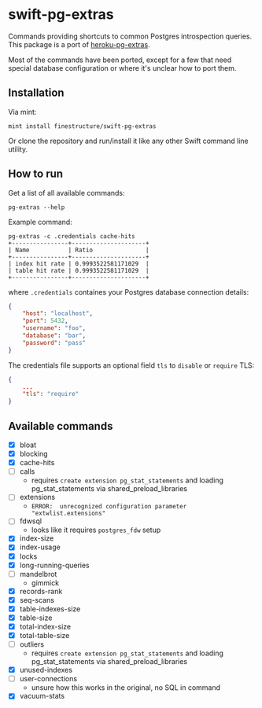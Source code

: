 # swift-pg-extras

Commands providing shortcuts to common Postgres introspection queries. This package is a port of [heroku-pg-extras](https://github.com/heroku/heroku-pg-extras).

Most of the commands have been ported, except for a few that need special database configuration or where it's unclear how to port them.

## Installation

Via mint:

```
mint install finestructure/swift-pg-extras
```

Or clone the repository and run/install it like any other Swift command line utility.

## How to run

Get a list of all available commands:

```
pg-extras --help
```

Example command:

```
pg-extras -c .credentials cache-hits
+----------------+---------------------+
| Name           | Ratio               |
+----------------+---------------------+
| index hit rate | 0.9993522581171029  |
| table hit rate | 0.9993522581171029  |
+----------------+---------------------+
```

where `.credentials` containes your Postgres database connection details:

```json
{
    "host": "localhost",
    "port": 5432,
    "username": "foo",
    "database": "bar",
    "password": "pass"
}
```

The credentials file supports an optional field `tls` to `disable` or `require` TLS:

```json
{
    ...
    "tls": "require"
}
```

## Available commands

* [x] bloat
* [x] blocking
* [x] cache-hits
* [ ] calls
  - requires `create extension pg_stat_statements` and loading pg_stat_statements via shared_preload_libraries
* [ ] extensions
	- `ERROR:  unrecognized configuration parameter "extwlist.extensions"`
* [ ] fdwsql
  - looks like it requires `postgres_fdw` setup
* [x] index-size
* [x] index-usage
* [x] locks
* [x] long-running-queries
* [ ] mandelbrot
  - gimmick
* [x] records-rank
* [x] seq-scans
* [x] table-indexes-size
* [x] table-size
* [x] total-index-size
* [x] total-table-size
* [ ] outliers
  - requires `create extension pg_stat_statements` and loading pg_stat_statements via shared_preload_libraries
* [x] unused-indexes
* [ ] user-connections
  - unsure how this works in the original, no SQL in command
* [x] vacuum-stats
